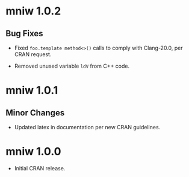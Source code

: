 # mniw 1.0.2

## Bug Fixes

- Fixed `foo.template method<>()` calls to comply with Clang-20.0, per CRAN request.

- Removed unused variable `ldV` from C++ code.


# mniw 1.0.1

## Minor Changes

- Updated latex in documentation per new CRAN guidelines.

# mniw 1.0.0

- Initial CRAN release.
